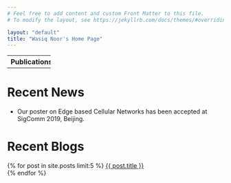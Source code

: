 ```yaml
---
# Feel free to add content and custom Front Matter to this file.
# To modify the layout, see https://jekyllrb.com/docs/themes/#overriding-theme-defaults

layout: "default"
title: "Wasiq Noor's Home Page"
---
```


<!-- Horizontal table for menu -->
<table style="width: 20%;">
  <tr>
    <th>Publications</th>
    <th>Blogs</th>
    <th>Books</th>
    <th><a href="assets/Wasiq_CV.pdf">CV</a></th>
  </tr>
</table>


<!-- Recent News -->
<h1>Recent News</h1>
<ul>
  <li>Our poster on Edge based Cellular Networks has been accepted at SigComm 2019, Beijing.</li>
</ul>

<h1>Recent Blogs</h1>
{% for post in site.posts limit:5 %}
<a href="{{ post.url }}">{{ post.title }}</a> <br>
{% endfor %}